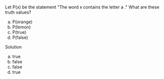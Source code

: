 Let P(x) be the statement "The word x contains the letter a ." What are these truth values?

1. P(orange)
1. P(lemon)
1. P(true)
1. P(false)

Solution

1. true
1. false
1. false
1. true


<style type="text/css">
    ol { list-style-type: lower-alpha; }
</style>